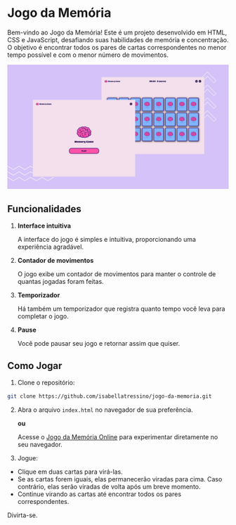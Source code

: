 # Jogo da Memória

Bem-vindo ao Jogo da Memória! Este é um projeto desenvolvido em HTML, CSS e JavaScript, desafiando suas habilidades de memória e concentração. O objetivo é encontrar todos os pares de cartas correspondentes no menor tempo possível e com o menor número de movimentos.

![](images/screenshoot.jpg)

## Funcionalidades

1. **Interface intuitiva**

      A interface do jogo é simples e intuitiva, proporcionando uma experiência agradável.

2. **Contador de movimentos**

      O jogo exibe um contador de movimentos para manter o controle de quantas jogadas foram feitas.

3. **Temporizador**

      Há também um temporizador que registra quanto tempo você leva para completar o jogo.

4. **Pause**

      Você pode pausar seu jogo e retornar assim que quiser.

## Como Jogar

1. Clone o repositório:

```bash
git clone https://github.com/isabellatressino/jogo-da-memoria.git
```

2. Abra o arquivo `index.html` no navegador de sua preferência.

    **ou**

    Acesse o [Jogo da Memória Online]() para experimentar diretamente no seu navegador.

3. Jogue:
- Clique em duas cartas para virá-las.
- Se as cartas forem iguais, elas permanecerão viradas para cima. Caso contrário, elas serão viradas de volta após um breve momento.
- Continue virando as cartas até encontrar todos os pares correspondentes.

Divirta-se.
